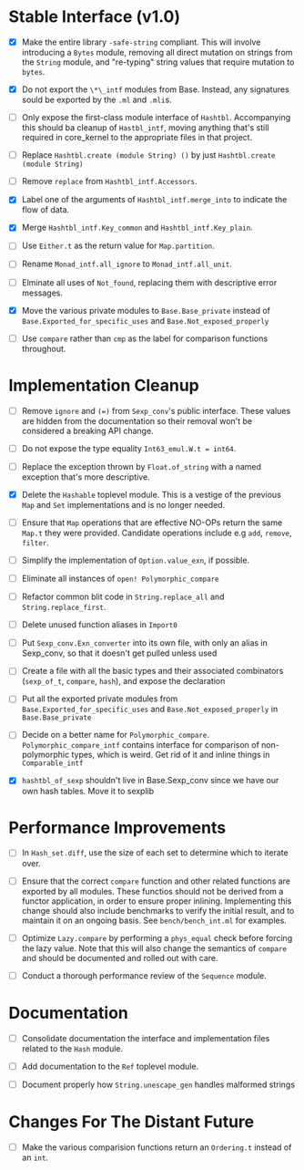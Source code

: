 # Stable Interface (v1.0)

  - [X] Make the entire library `-safe-string` compliant. This will involve
    introducing a `Bytes` module, removing all direct mutation on strings from
    the `String` module, and "re-typing" string values that require mutation to
    `bytes`.

  - [X] Do not export the `\*\_intf` modules from Base. Instead, any signatures
    sould be exported by the `.ml` and `.mli`s.

  - [ ] Only expose the first-class module interface of `Hashtbl`. Accompanying
    this should ba cleanup of `Hastbl_intf`, moving anything that's still
    required in core_kernel to the appropriate files in that project.

  - [ ] Replace `Hashtbl.create (module String) ()` by just
    `Hashtbl.create (module String)`

  - [ ] Remove `replace` from `Hashtbl_intf.Accessors`.

  - [X] Label one of the arguments of `Hashtbl_intf.merge_into` to indicate the
    flow of data.

  - [X] Merge `Hashtbl_intf.Key_common` and `Hashtbl_intf.Key_plain`.

  - [ ] Use `Either.t` as the return value for `Map.partition`.

  - [ ] Rename `Monad_intf.all_ignore` to `Monad_intf.all_unit`.

  - [ ] Elminate all uses of `Not_found`, replacing them with descriptive error messages.

  - [X] Move the various private modules to `Base.Base_private`
    instead of `Base.Exported_for_specific_uses` and `Base.Not_exposed_properly`

  - [ ] Use `compare` rather than `cmp` as the label for comparison functions
    throughout.

# Implementation Cleanup

  - [ ] Remove `ignore` and `(=)` from `Sexp_conv`'s public interface. These
    values are hidden from the documentation so their removal won't be
    considered a breaking API change.

  - [ ] Do not expose the type equality `Int63_emul.W.t = int64`.

  - [ ] Replace the exception thrown by `Float.of_string` with a named
    exception that's more descriptive.

  - [X] Delete the `Hashable` toplevel module. This is a vestige of the previous
    `Map` and `Set` implementations and is no longer needed.

  - [ ] Ensure that `Map` operations that are effective NO-OPs return the same
    `Map.t` they were provided. Candidate operations include e.g `add`, `remove`,
    `filter`.

  - [ ] Simplify the implementation of `Option.value_exn`, if possible.

  - [ ] Eliminate all instances of `open! Polymorphic_compare`

  - [ ] Refactor common blit code in `String.replace_all` and `String.replace_first`.

  - [ ] Delete unused function aliases in `Import0`

  - [ ] Put `Sexp_conv.Exn_converter` into its own file, with only an
        alias in Sexp_conv, so that it doesn't get pulled unless used

  - [ ] Create a file with all the basic types and their associated
        combinators (`sexp_of_t`, `compare`, `hash`), and expose the
        declaration

  - [ ] Put all the exported private modules from
    `Base.Exported_for_specific_uses` and `Base.Not_exposed_properly`
    in `Base.Base_private`

  - [ ] Decide on a better name for `Polymorphic_compare`.
        `Polymorphic_compare_intf` contains interface for comparison
        of non-polymorphic types, which is weird. Get rid of it and
        inline things in `Comparable_intf`

  - [X] `hashtbl_of_sexp` shouldn't live in Base.Sexp_conv since we
    have our own hash tables. Move it to sexplib

# Performance Improvements

  - [ ] In `Hash_set.diff`, use the size of each set to determine which to iterate
    over.

  - [ ] Ensure that the correct `compare` function and other related functions are
    exported by all modules. These functios should not be derived from
    a functor application, in order to ensure proper inlining. Implementing
    this change should also include benchmarks to verify the initial result,
    and to maintain it on an ongoing basis. See `bench/bench_int.ml` for
    examples.

  - [ ] Optimize `Lazy.compare` by performing a `phys_equal` check before
    forcing the lazy value. Note that this will also change the semantics of
    `compare` and should be documented and rolled out with care.

  - [ ] Conduct a thorough performance review of the `Sequence` module.

# Documentation

  - [ ] Consolidate documentation the interface and implementation files
    related to the `Hash` module.

  - [ ] Add documentation to the `Ref` toplevel module.

  - [ ] Document properly how `String.unescape_gen` handles malformed strings

# Changes For The Distant Future

  - [ ] Make the various comparision functions return an `Ordering.t`
    instead of an `int`.
